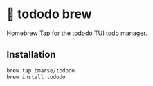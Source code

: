 # 🍺 tododo brew

Homebrew Tap for the [tododo](https://github.com/bmarse/tododo) TUI todo manager.

## Installation

```bash
brew tap bmarse/tododo
brew install tododo
```
